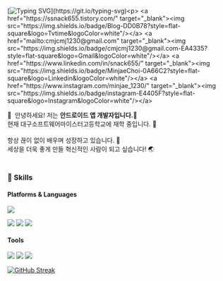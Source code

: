 [![Typing SVG](https://readme-typing-svg.herokuapp.com?font=Outfit&color=%23F7B122&center=true&vCenter=true&lines=%EC%95%88%EB%85%95%ED%95%98%EC%84%B8%EC%9A%94!+%EC%B5%9C%EB%AF%BC%EC%9E%AC%EC%9E%85%EB%8B%88%EB%8B%A4!!)](https://git.io/typing-svg)<p>
  <a href="https://ssnack655.tistory.com/" target="_blank"><img src="https://img.shields.io/badge/Blog-DD0B78?style=flat-square&logo=Tvtime&logoColor=white"/></a>
  <a href="mailto:cmjcmj1230@gmail.com" target="_blank"><img src="https://img.shields.io/badge/cmjcmj1230@gmail.com-EA4335?style=flat-square&logo=Gmail&logoColor=white"/></a>
  <a href="https://www.linkedin.com/in/snack655/" target="_blank"><img src="https://img.shields.io/badge/MinjaeChoi-0A66C2?style=flat-square&logo=Linkedin&logoColor=white"/></a>
  <a href="https://www.instagram.com/minjae_1230/" target="_blank"><img src="https://img.shields.io/badge/instagram-E4405F?style=flat-square&logo=Instagram&logoColor=white"/></a>
</p>

<p>
  👋&nbsp; 안녕하세요! 저는 <b>안드로이드 앱 개발자입니다.</b>📱<br/>
  현재 대구소프트웨어마이스터고등학교에 재학 중입니다. 🏫<br/><br/>
  항상 끊이 없이 배우며 성장하고 있습니다. 💪<br/>
  세상을 더욱 좋게 만들 혁신적인 사람이 되고 싶습니다! 🌏 <br/><br/>
</p>

### 💪 Skills
#### Platforms & Languages
<p>
  <img src="https://img.shields.io/badge/Android-3DDC84?style=flat-square&logo=Android&logoColor=white"/>
</p>
<p>
  <img src="https://img.shields.io/badge/Kotlin-0095D5?style=flat-square&logo=Kotlin&logoColor=white"/> 
  <img src="https://img.shields.io/badge/Java-007396?style=flat-square&logo=Java&logoColor=white"/>
  <img src="https://img.shields.io/badge/C-3178C6?style=flat-square&logo=C&logoColor=white"/>
</p>

#### Tools
<p>
  <img src="https://img.shields.io/badge/ReactiveX-B7178C?style=flat-square&logo=ReactiveX&logoColor=white"/>
  <img src="https://img.shields.io/badge/Firebase-FFCA28?style=flat-square&logo=Firebase&logoColor=black"/>
  <img src="https://img.shields.io/badge/Github-000000?style=flat-square&logo=Github&logoColor=white"/>
</p>

[![GitHub Streak](http://github-readme-streak-stats.herokuapp.com?user=snack655&date_format=M%20j%5B%2C%20Y%5D)](https://git.io/streak-stats)
